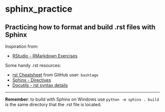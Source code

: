 # sphinx_practice
## Practicing how to format and build .rst files with Sphinx

Inspiration from:
- [RStudio - RMarkdown Exercises](https://rstudio-pubs-static.s3.amazonaws.com/73285_9a3f47a31355411e91936b493bab29aa.html)

Some handy .rst resources:
- [rst Cheatsheet](https://bashtage.github.io/sphinx-material/rst-cheatsheet/rst-cheatsheet.html) from  GitHub user: `bashtage`
- [Sphinx - Directives](https://www.sphinx-doc.org/en/master/usage/restructuredtext/directives.html)
- [Docutils - rst syntax details](https://docutils.sourceforge.io/docs/ref/rst/restructuredtext.html)

------ 
**Remember**: to build with Sphinx on Windows use `python -m sphinx . build` is the same directory that the .rst file is located.
